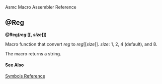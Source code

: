 Asmc Macro Assembler Reference

## @Reg

**@Reg(_reg_ [[, _size_]])**

Macro function that convert _reg_ to _reg_[[_size_]]. _size_: 1, 2, 4 (default), and 8.

The macro returns a string.

#### See Also

[Symbols Reference](readme.md)
